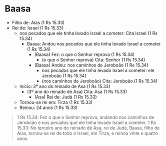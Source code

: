 # Baasa
- Filho de: Aías (1 Rs 15.33)
- Rei de: Israel (1 Rs 15.33)
  - nos pecados que ele tinha levado Israel a cometer: Cita Israel (1 Rs 15.34)
    - Baasa: Andou nos pecados que ele tinha levado Israel a cometer (1 Rs 15.34)
      - (Baasa) Fez: o que o Senhor reprova (1 Rs 15.34)
        - (o que o Senhor reprova) Cita: Senhor (1 Rs 15.34)
      - (Baasa) Andou: nos caminhos de Jeroboão (1 Rs 15.34)
          - nos pecados que ele tinha levado Israel a cometer: ele Jeroboão (1 Rs 15.34)
        - (nos caminhos de Jeroboão) Cita: Jeroboão (1 Rs 15.34)
  - Início: 3º ano do reinado de Asa (1 Rs 15.33)
    - (3º ano do reinado de Asa) Cita: Asa (1 Rs 15.33)
      - (Asa) Rei de: Judá (1 Rs 15.33)
  - Tornou-se rei em: Tirza (1 Rs 15.33)
  - Reinou: 24 anos (1 Rs 15.33)

> 1 Rs 15.34: Fez o que o Senhor reprova, andando nos caminhos de Jeroboão e nos pecados que ele tinha levado Israel a cometer.
> 1 Rs 15.33: No terceiro ano do reinado de Asa, rei de Judá, Baasa, filho de Aías, tornou-se rei de todo o Israel, em Tirza, e reinou vinte e quatro anos.
